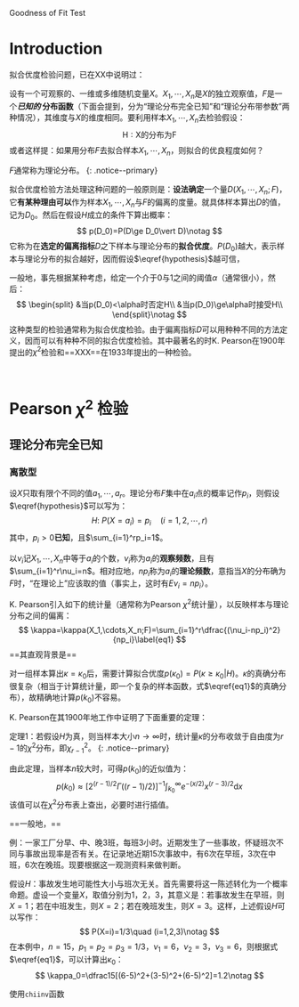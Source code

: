 Goodness of Fit Test

# Introduction

拟合优度检验问题，已在XX中说明过：

设有一个可观察的、一维或多维随机变量$X$。$X_1,\cdots, X_n$是$X$的独立观察值，$F$是一个***已知的* 分布函数**（下面会提到，分为“理论分布完全已知”和“理论分布带参数”两种情况），其维度与$X$的维度相同。要利用样本$X_1,\cdots,X_n$去检验假设：
$$
\mathrm{H:X的分布为F}\label{hypothesis}
$$
或者这样提：如果用分布$F$去拟合样本$X_1,\cdots,X_n$，则拟合的优良程度如何？

$F$通常称为理论分布。
{: .notice--primary}

拟合优度检验方法处理这种问题的一般原则是：**设法确定**一个量$D(X_1,\cdots,X_n;F)$，它**有某种理由可以**作为样本$X_1,\cdots, X_n$与$F$的偏离的度量。就具体样本算出$D$的值，记为$D_0$。然后在假设$H$成立的条件下算出概率：
$$
p(D_0)=P(D\ge D_0\vert D)\notag
$$
它称为在**选定的偏离指标**$D$之下样本与理论分布的**拟合优度**。$P(D_0)$越大，表示样本与理论分布的拟合越好，因而假设$\eqref{hypothesis}$越可信，

一般地，事先根据某种考虑，给定一个介于0与1之间的阈值$\alpha$（通常很小），然后：
$$
\begin{split}
&当p(D_0)<\alpha时否定H\\
&当p(D_0)\ge\alpha时接受H\\
\end{split}\notag
$$
这种类型的检验通常称为拟合优度检验。由于偏离指标$D$可以用种种不同的方法定义，因而可以有种种不同的拟合优度检验。其中最著名的时K. Pearson在1900年提出的$\chi^2$检验和==XXX==在1933年提出的一种检验。

<br>

# Pearson $\chi^2$ 检验

## 理论分布完全已知

### 离散型

设$X$只取有限个不同的值$a_1,\cdots,a_r$。理论分布$F$集中在$a_i$点的概率记作$p_i$，则假设$\eqref{hypothesis}$可以写为：
$$
H:\ P(X=a_i)=p_i\quad(i=1,2,\cdots,r)
$$
其中，$p_i>0$**已知**，且$\sum_{i=1}^rp_i=1$。

以$\nu_i$记$X_1,\cdots,X_n$中等于$a_i$的个数，$\nu_i$称为$a_i$的**观察频数**，且有$\sum_{i=1}^r\nu_i=n$。相对应地，$np_i$称为$a_i$的**理论频数**，意指当$X$的分布确为$F$时，“在理论上”应该取的值（事实上，这时有$E\nu_i=np_i$）。

K. Pearson引入如下的统计量（通常称为Pearson $\chi^2$统计量），以反映样本与理论分布之间的偏离：
$$
\kappa=\kappa(X_1,\cdots,X_n;F)=\sum_{i=1}^r\dfrac{(\nu_i-np_i)^2}{np_i}\label{eq1}
$$
==其直观背景是==

对一组样本算出$\kappa=\kappa_0$后，需要计算拟合优度$p(\kappa_0)=P(\kappa\ge\kappa_0\vert H)$。$\kappa$的真确分布很复杂（相当于计算统计量，即一个复杂的样本函数，式$\eqref{eq1}$的真确分布），故精确地计算$p(k_0)$不容易。

K. Pearson在其1900年地工作中证明了下面重要的定理：

定理1：若假设$H$为真，则当样本大小$n\rightarrow\infty$时，统计量$\kappa$的分布收敛于自由度为$r-1$的$\chi^2$分布，即$\chi^2_{r-1}$。
{: .notice--primary}

由此定理，当样本$n$较大时，可得$p(k_0)$的近似值为：
$$
p(k_0)\approx\Big[2^{(r-1)/2}\Gamma\big((r-1)/2\big)\Big]^{-1}\int_{k_{0}}^\infty e^{-(x/2)}x^{(r-3)/2}\mathrm{d}x
$$
该值可以在$\chi^2$分布表上查出，必要时进行插值。

==一般地，==

例：一家工厂分早、中、晚3班，每班3小时。近期发生了一些事故，怀疑班次不同与事故出现率是否有关。在记录地近期15次事故中，有6次在早班，3次在中班，6次在晚班。现要根据这一观测资料来做判断。

假设$H$：事故发生地可能性大小与班次无关。首先需要将这一陈述转化为一个概率命题。虚设一个变量$X$，取值分别为1，2，3，其意义是：若事故发生在早班，则$X=1$；若在中班发生，则$X=2$；若在晚班发生，则$X=3$。这样，上述假设$H$可以写作：
$$
P(X=i)=1/3\quad (i=1,2,3)\notag
$$
在本例中，$n=15$，$p_1=p_2=p_3=1/3$，$\nu_1=6$，$\nu_2=3$，$\nu_3=6$，则根据式$\eqref{eq1}$，可以计算出$\kappa_0$：
$$
\kappa_0=\dfrac15[(6-5)^2+(3-5)^2+(6-5)^2]=1.2\notag
$$


















使用`chiinv`函数
